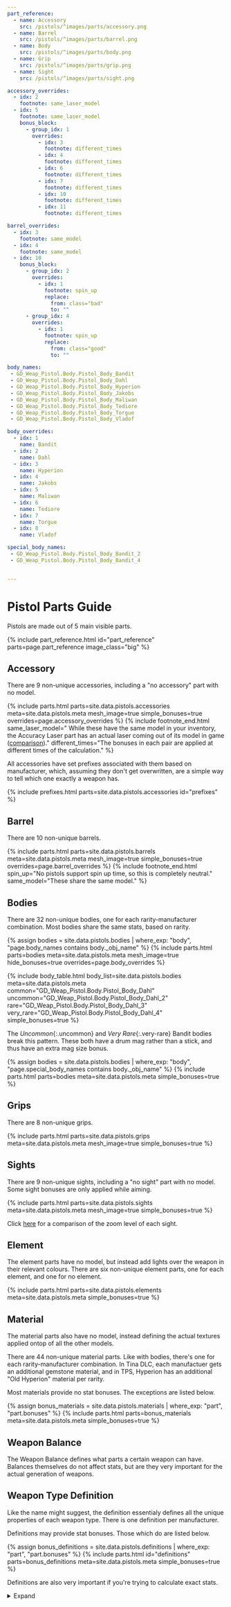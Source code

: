 ```yaml
---
part_reference:
  - name: Accessory
    src: /pistols/^images/parts/accessory.png
  - name: Barrel
    src: /pistols/^images/parts/barrel.png
  - name: Body
    src: /pistols/^images/parts/body.png
  - name: Grip
    src: /pistols/^images/parts/grip.png
  - name: Sight
    src: /pistols/^images/parts/sight.png

accessory_overrides:
  - idx: 2
    footnote: same_laser_model
  - idx: 5
    footnote: same_laser_model
    bonus_block:
      - group_idx: 1
        overrides:
          - idx: 3
            footnote: different_times
          - idx: 4
            footnote: different_times
          - idx: 6
            footnote: different_times
          - idx: 7
            footnote: different_times
          - idx: 10
            footnote: different_times
          - idx: 11
            footnote: different_times

barrel_overrides:
  - idx: 3
    footnote: same_model
  - idx: 4
    footnote: same_model
  - idx: 10
    bonus_block:
      - group_idx: 2
        overrides:
          - idx: 1
            footnote: spin_up
            replace:
              from: class="bad"
              to: ""
      - group_idx: 4
        overrides:
          - idx: 1
            footnote: spin_up
            replace:
              from: class="good"
              to: ""

body_names:
 - GD_Weap_Pistol.Body.Pistol_Body_Bandit
 - GD_Weap_Pistol.Body.Pistol_Body_Dahl
 - GD_Weap_Pistol.Body.Pistol_Body_Hyperion
 - GD_Weap_Pistol.Body.Pistol_Body_Jakobs
 - GD_Weap_Pistol.Body.Pistol_Body_Maliwan
 - GD_Weap_Pistol.Body.Pistol_Body_Tediore
 - GD_Weap_Pistol.Body.Pistol_Body_Torgue
 - GD_Weap_Pistol.Body.Pistol_Body_Vladof

body_overrides:
  - idx: 1
    name: Bandit
  - idx: 2
    name: Dahl
  - idx: 3
    name: Hyperion
  - idx: 4
    name: Jakobs
  - idx: 5
    name: Maliwan
  - idx: 6
    name: Tediore
  - idx: 7
    name: Torgue
  - idx: 8
    name: Vladof

special_body_names:
 - GD_Weap_Pistol.Body.Pistol_Body_Bandit_2
 - GD_Weap_Pistol.Body.Pistol_Body_Bandit_4


---
```


# Pistol Parts Guide
Pistols are made out of 5 main visible parts.

<style>
#part_reference {
    width: 80%;
    margin: auto;
}
</style>
{% include part_reference.html
    id="part_reference"
    parts=page.part_reference
    image_class="big"
%}

## Accessory
There are 9 non-unique accessories, including a "no accessory" part with no model.

<style>
</style>
{% include parts.html 
    parts=site.data.pistols.accessories
    meta=site.data.pistols.meta
    mesh_image=true
    simple_bonuses=true
    overrides=page.accessory_overrides
%}
{% include footnote_end.html
    same_laser_model=" While these have the same model in your inventory, the Accuracy Laser part has an actual laser coming out of its model in game ([comparison](/pistols/^images/accessories/laser_comp.png))."
    different_times="The bonuses in each pair are applied at different times of the calculation."
%}

All accessories have set prefixes associated with them based on manufacturer, which, assuming they
don't get overwritten, are a simple way to tell which one exactly a weapon has.

<style>
    #prefixes table {
        margin-left: -5%;
        width: 110%;
    }
</style>
{% include prefixes.html parts=site.data.pistols.accessories id="prefixes" %}

## Barrel
There are 10 non-unique barrels.

{% include parts.html 
    parts=site.data.pistols.barrels
    meta=site.data.pistols.meta
    mesh_image=true
    simple_bonuses=true
    overrides=page.barrel_overrides
%}
{% include footnote_end.html
    spin_up="No pistols support spin up time, so this is completely neutral."
    same_model="These share the same model."
%}

## Bodies
There are 32 non-unique bodies, one for each rarity-manufacturer combination. Most bodies share the
same stats, based on rarity.

{% assign bodies = site.data.pistols.bodies
                   | where_exp: "body", "page.body_names contains body._obj_name" %}
{% include parts.html
    parts=bodies
    meta=site.data.pistols.meta
    mesh_image=true
    hide_bonuses=true
    overrides=page.body_overrides
%}

{% include body_table.html
    body_list=site.data.pistols.bodies
    meta=site.data.pistols.meta
    common="GD_Weap_Pistol.Body.Pistol_Body_Dahl"
    uncommon="GD_Weap_Pistol.Body.Pistol_Body_Dahl_2"
    rare="GD_Weap_Pistol.Body.Pistol_Body_Dahl_3"
    very_rare="GD_Weap_Pistol.Body.Pistol_Body_Dahl_4"
    simple_bonuses=true
%}

The *Uncommon*{:.uncommon} and *Very Rare*{:.very-rare} Bandit bodies break this pattern. These both
have a drum mag rather than a stick, and thus have an extra mag size bonus.

{% assign bodies = site.data.pistols.bodies
                   | where_exp: "body", "page.special_body_names contains body._obj_name" %}
{% include parts.html
    parts=bodies
    meta=site.data.pistols.meta
    simple_bonuses=true
%}


## Grips
There are 8 non-unique grips.

{% include parts.html 
    parts=site.data.pistols.grips
    meta=site.data.pistols.meta
    mesh_image=true
    simple_bonuses=true
%}

## Sights
There are 9 non-unique sights, including a "no sight" part with no model. Some sight bonuses are
only applied while aiming.

{% include parts.html 
    parts=site.data.pistols.sights
    meta=site.data.pistols.meta
    mesh_image=true
    simple_bonuses=true
%}

Click [here](/pistols/zoom/) for a comparison of the zoom level of each sight.

## Element
The element parts have no model, but instead add lights over the weapon in their relevant colours.
There are six non-unique element parts, one for each element, and one for no element.

{% include parts.html 
    parts=site.data.pistols.elements
    meta=site.data.pistols.meta
    simple_bonuses=true
%}

## Material
The material parts also have no model, instead defining the actual textures applied ontop of all the
other models.

There are 44 non-unique material parts. Like with bodies, there's one for each rarity-manufacturer
combination. In Tina DLC, each manufactuer gets an additional gemstone material, and in TPS,
Hyperion has an additional "Old Hyperion" material per rarity.

Most materials provide no stat bonuses. The exceptions are listed below.

{% assign bonus_materials = site.data.pistols.materials | where_exp: "part", "part.bonuses" %}
{% include parts.html
    parts=bonus_materials
    meta=site.data.pistols.meta
    simple_bonuses=true
%}

## Weapon Balance
The Weapon Balance defines what parts a certain weapon can have. Balances themselves do not affect
stats, but are they very important for the actual generation of weapons.

## Weapon Type Definition
Like the name might suggest, the definition essentialy defines all the unique properties of each
weapon type. There is one definition per manufacturer.

Definitions may provide stat bonuses. Those which do are listed below.

{% assign bonus_definitions = site.data.pistols.definitions | where_exp: "part", "part.bonuses" %}
{% include parts.html
    id="definitions"
    parts=bonus_definitions
    meta=site.data.pistols.meta
    simple_bonuses=true
%}

Definitions are also very important if you're trying to calculate exact stats.

<details>
    <summary>Expand</summary>

To start with, they define the base values used by all stats stored on the weapon.

{% include definition_base_table.html meta=site.data.pistols.meta %}

They also define all grade bonuses, and how exactly they get converted into standard bonuses.

{% include definition_grade_table.html meta=site.data.pistols.meta %}

</details>
